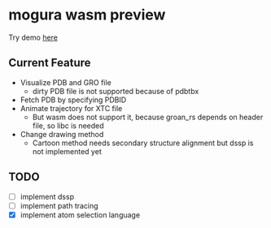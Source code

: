 # mogura wasm preview

Try demo [here](https://mogura-rs.github.io/mogura/)

## Current Feature
- Visualize PDB and GRO file
  - dirty PDB file is not supported because of pdbtbx
- Fetch PDB by specifying PDBID
- Animate trajectory for XTC file
  - But wasm does not support it, because groan_rs depends on header file, so libc is needed
- Change drawing method
  - Cartoon method needs secondary structure alignment but dssp is not implemented yet


## TODO
- [ ] implement dssp
- [ ] implement path tracing
- [x] implement atom selection language
